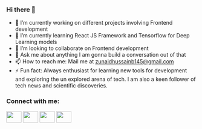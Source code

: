 ### Hi there 👋

<!--
**BlackHawk2608199/BlackHawk2608199** is a ✨ _special_ ✨ repository because its `README.md` (this file) appears on your GitHub profile.

Here are some ideas to get you started:

- 🔭 I’m currently working on different projects involving Frontend development
- 🌱 I’m currently learning React JS Framework and Tensorflow for Deep Learning models
- 👯 I’m looking to collaborate on Frontend development
- 💬 Ask me about anything I am gonna build a conversation out of that
- 📫 How to reach me: Mail me at zunaidhussainb145@gmail.com
- ⚡ Fun fact: Always enthusiast for learning new tools for development and exploring the un explored arena of tech. I am also a keen follower of tech news and scientific discoveries.
-->
- 🔭 I’m currently working on different projects involving Frontend development
- 🌱 I’m currently learning React JS Framework and Tensorflow for Deep Learning models
- 👯 I’m looking to collaborate on Frontend development
- 💬 Ask me about anything I am gonna build a conversation out of that
- 📫 How to reach me: Mail me at zunaidhussainb145@gmail.com
- ⚡ Fun fact: Always enthusiast for learning new tools for development and exploring the un explored arena of tech. I am also a keen follower of tech news and scientific discoveries.
<h3 align="left">Connect with me:</h3>
<p align="left">
<a href="your link" target="blank"><img align="center" src="https://cdn.jsdelivr.net/npm/simple-icons@3.0.1/icons/twitter.svg" alt="" height="30" width="40" /></a>
<a href="your link" target="blank"><img align="center" src="https://cdn.jsdelivr.net/npm/simple-icons@3.0.1/icons/linkedin.svg" alt="" height="30" width="40" /></a>
<a href="your link" target="blank"><img align="center" src="https://cdn.jsdelivr.net/npm/simple-icons@3.0.1/icons/instagram.svg" alt="" height="30" width="40" /></a>
<a href="your link" target="blank"><img align="center" src="https://cdn.jsdelivr.net/npm/simple-icons@3.0.1/icons/youtube.svg" alt="" height="30" width="40" /></a>
</p>

